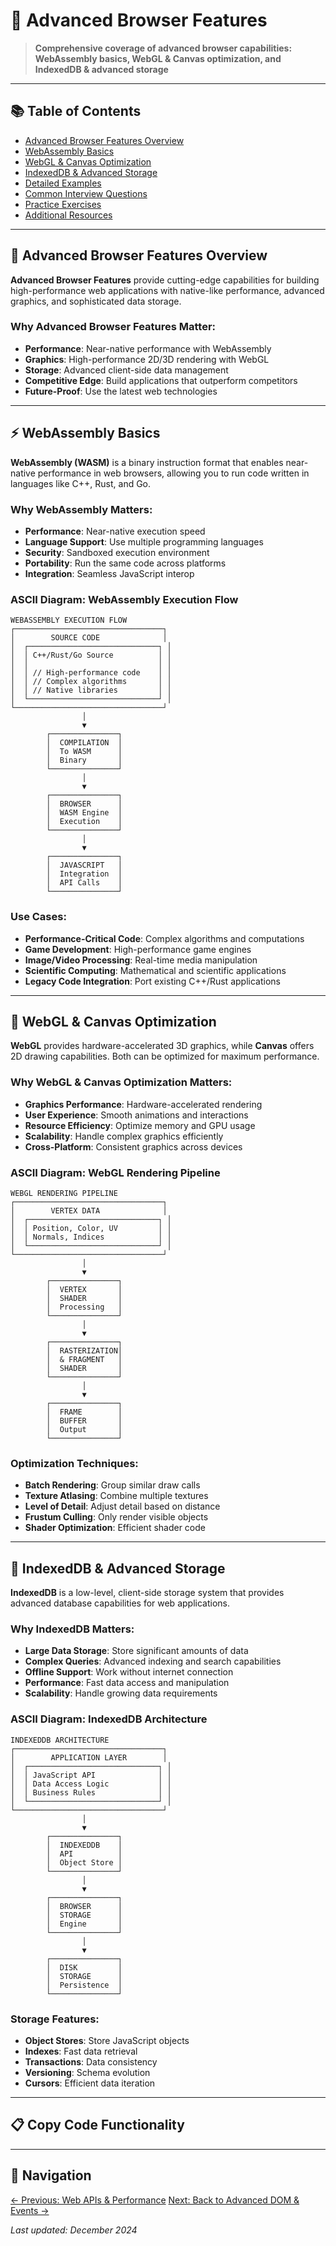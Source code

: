 # 🔹 Advanced Browser Features

> **Comprehensive coverage of advanced browser capabilities: WebAssembly basics, WebGL & Canvas optimization, and IndexedDB & advanced storage**

<link rel="stylesheet" href="../common-styles.css">

---

## 📚 Table of Contents

- [Advanced Browser Features Overview](#advanced-browser-features-overview)
- [WebAssembly Basics](#webassembly-basics)
- [WebGL & Canvas Optimization](#webgl--canvas-optimization)
- [IndexedDB & Advanced Storage](#indexeddb--advanced-storage)
- [Detailed Examples](#detailed-examples)
- [Common Interview Questions](#common-interview-questions)
- [Practice Exercises](#practice-exercises)
- [Additional Resources](#additional-resources)

---

## 🎯 Advanced Browser Features Overview

**Advanced Browser Features** provide cutting-edge capabilities for building high-performance web applications with native-like performance, advanced graphics, and sophisticated data storage.

### Why Advanced Browser Features Matter:
- **Performance**: Near-native performance with WebAssembly
- **Graphics**: High-performance 2D/3D rendering with WebGL
- **Storage**: Advanced client-side data management
- **Competitive Edge**: Build applications that outperform competitors
- **Future-Proof**: Use the latest web technologies

---

## ⚡ WebAssembly Basics

**WebAssembly (WASM)** is a binary instruction format that enables near-native performance in web browsers, allowing you to run code written in languages like C++, Rust, and Go.

### Why WebAssembly Matters:
- **Performance**: Near-native execution speed
- **Language Support**: Use multiple programming languages
- **Security**: Sandboxed execution environment
- **Portability**: Run the same code across platforms
- **Integration**: Seamless JavaScript interop

### ASCII Diagram: WebAssembly Execution Flow
```
WEBASSEMBLY EXECUTION FLOW
┌─────────────────────────────────┐
│        SOURCE CODE              │
│  ┌─────────────────────────────┐ │
│  │ C++/Rust/Go Source          │ │
│  │                             │ │
│  │ // High-performance code    │ │
│  │ // Complex algorithms       │ │
│  │ // Native libraries         │ │
│  └─────────────────────────────┘ │
└─────────────────────────────────┘
                │
                ▼
        ┌───────────────┐
        │  COMPILATION  │
        │  To WASM      │
        │  Binary       │
        └───────────────┘
                │
                ▼
        ┌───────────────┐
        │  BROWSER      │
        │  WASM Engine  │
        │  Execution    │
        └───────────────┘
                │
                ▼
        ┌───────────────┐
        │  JAVASCRIPT   │
        │  Integration  │
        │  API Calls    │
        └───────────────┘
```

### Use Cases:
- **Performance-Critical Code**: Complex algorithms and computations
- **Game Development**: High-performance game engines
- **Image/Video Processing**: Real-time media manipulation
- **Scientific Computing**: Mathematical and scientific applications
- **Legacy Code Integration**: Port existing C++/Rust applications

---

## 🎨 WebGL & Canvas Optimization

**WebGL** provides hardware-accelerated 3D graphics, while **Canvas** offers 2D drawing capabilities. Both can be optimized for maximum performance.

### Why WebGL & Canvas Optimization Matters:
- **Graphics Performance**: Hardware-accelerated rendering
- **User Experience**: Smooth animations and interactions
- **Resource Efficiency**: Optimize memory and GPU usage
- **Scalability**: Handle complex graphics efficiently
- **Cross-Platform**: Consistent graphics across devices

### ASCII Diagram: WebGL Rendering Pipeline
```
WEBGL RENDERING PIPELINE
┌─────────────────────────────────┐
│        VERTEX DATA              │
│  ┌─────────────────────────────┐ │
│  │ Position, Color, UV         │ │
│  │ Normals, Indices            │ │
│  └─────────────────────────────┘ │
└─────────────────────────────────┘
                │
                ▼
        ┌───────────────┐
        │  VERTEX       │
        │  SHADER       │
        │  Processing   │
        └───────────────┘
                │
                ▼
        ┌───────────────┐
        │  RASTERIZATION│
        │  & FRAGMENT   │
        │  SHADER       │
        └───────────────┘
                │
                ▼
        ┌───────────────┐
        │  FRAME        │
        │  BUFFER       │
        │  Output       │
        └───────────────┘
```

### Optimization Techniques:
- **Batch Rendering**: Group similar draw calls
- **Texture Atlasing**: Combine multiple textures
- **Level of Detail**: Adjust detail based on distance
- **Frustum Culling**: Only render visible objects
- **Shader Optimization**: Efficient shader code

---

## 💾 IndexedDB & Advanced Storage

**IndexedDB** is a low-level, client-side storage system that provides advanced database capabilities for web applications.

### Why IndexedDB Matters:
- **Large Data Storage**: Store significant amounts of data
- **Complex Queries**: Advanced indexing and search capabilities
- **Offline Support**: Work without internet connection
- **Performance**: Fast data access and manipulation
- **Scalability**: Handle growing data requirements

### ASCII Diagram: IndexedDB Architecture
```
INDEXEDDB ARCHITECTURE
┌─────────────────────────────────┐
│        APPLICATION LAYER        │
│  ┌─────────────────────────────┐ │
│  │ JavaScript API              │ │
│  │ Data Access Logic           │ │
│  │ Business Rules              │ │
│  └─────────────────────────────┘ │
└─────────────────────────────────┘
                │
                ▼
        ┌───────────────┐
        │  INDEXEDDB    │
        │  API          │
        │  Object Store │
        └───────────────┘
                │
                ▼
        ┌───────────────┐
        │  BROWSER      │
        │  STORAGE      │
        │  Engine       │
        └───────────────┘
                │
                ▼
        ┌───────────────┐
        │  DISK         │
        │  STORAGE      │
        │  Persistence  │
        └───────────────┘
```

### Storage Features:
- **Object Stores**: Store JavaScript objects
- **Indexes**: Fast data retrieval
- **Transactions**: Data consistency
- **Versioning**: Schema evolution
- **Cursors**: Efficient data iteration

---

## 📋 Copy Code Functionality

<script src="../common-scripts.js"></script>

---

## 🧭 Navigation

<div class="navigation">
    <a href="02-Web-APIs-Performance.md" class="nav-link prev">← Previous: Web APIs & Performance</a>
    <a href="01-DOM-Events-Advanced.md" class="nav-link next">Next: Back to Advanced DOM & Events →</a>
</div>

*Last updated: December 2024*
